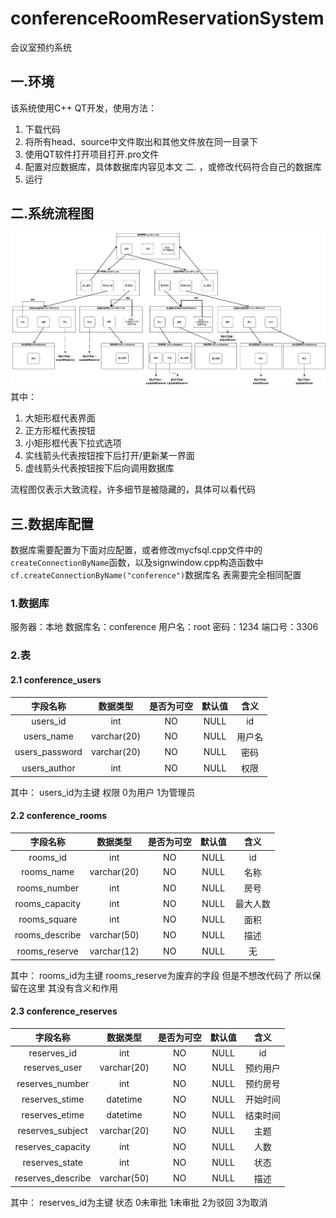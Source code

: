 # conferenceRoomReservationSystem
会议室预约系统

## 一.环境
该系统使用C++ QT开发，使用方法：
1. 下载代码
2. 将所有head、source中文件取出和其他文件放在同一目录下
3. 使用QT软件打开项目打开.pro文件
4. 配置对应数据库，具体数据库内容见本文 二. ，或修改代码符合自己的数据库
5. 运行
## 二.系统流程图

![流程图](https://github.com/arrowonstr/conferenceRoomReservationSystem/blob/master/imgs/conference.png)
其中：
1. 大矩形框代表界面
2. 正方形框代表按钮
3. 小矩形框代表下拉式选项
4. 实线箭头代表按钮按下后打开/更新某一界面
5. 虚线箭头代表按钮按下后向调用数据库

流程图仅表示大致流程，许多细节是被隐藏的，具体可以看代码

## 三.数据库配置
数据库需要配置为下面对应配置，或者修改mycfsql.cpp文件中的`createConnectionByName`函数，以及signwindow.cpp构造函数中`cf.createConnectionByName("conference")`数据库名
表需要完全相同配置
### 1.数据库
服务器：本地
数据库名：conference
用户名：root
密码：1234
端口号：3306

### 2.表
#### 2.1 conference_users
|字段名称|数据类型|是否为可空|默认值|含义|
|:---:|:---:|:---:|:---:|:---:|
|users_id       | int         | NO   |  NULL    |id| 
| users_name     | varchar(20) | NO   |NULL    |用户名|                
| users_password | varchar(20) | NO   |NULL    |密码|                
| users_author   | int         | NO   |NULL    |权限|
其中：
users_id为主键
权限 0为用户 1为管理员             
#### 2.2 conference_rooms
|字段名称|数据类型|是否为可空|默认值|含义|
|:---:|:---:|:---:|:---:|:---:|
 rooms_id       | int         | NO   |  NULL    | id|
| rooms_name     | varchar(20) | NO   | NULL    | 名称|               
| rooms_number   | int         | NO   | NULL    | 房号|           
| rooms_capacity | int         | NO   |NULL    | 最大人数|               
| rooms_square   | int         | NO   |NULL    |面积|                
| rooms_describe | varchar(50) | NO   |NULL    |描述|                
| rooms_reserve  | varchar(12) | NO   | NULL   |无|
其中：
rooms_id为主键
rooms_reserve为废弃的字段 但是不想改代码了 所以保留在这里 其没有含义和作用

#### 2.3 conference_reserves
|字段名称|数据类型|是否为可空|默认值|含义|
|:---:|:---:|:---:|:---:|:---:|
|reserves_id | int| NO | NULL|id|
| reserves_user     | varchar(20) | NO   |NULL|预约用户|
| reserves_number   | int         | NO   |NULL|预约房号|
| reserves_stime    | datetime    | NO  |NULL|开始时间|
| reserves_etime    | datetime    | NO  |NULL|结束时间|
| reserves_subject  | varchar(20) | NO   |NULL|主题|
| reserves_capacity | int         | NO   |NULL|人数|
| reserves_state    | int         | NO   |NULL|状态|
| reserves_describe | varchar(50) | NO   |NULL|描述|

其中：
reserves_id为主键
状态 0未审批 1未审批 2为驳回 3为取消
